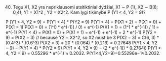 40. Tegu X1, X2 yra nepriklausomi atsitiktiniai dydžiai, X1 ∼ P (1), X2 ∼ B(6; 0,4); Y1 = X1^2
, Y2 = X2^2.
Kam lygi tikimybė P (Y1 < 4, Y2 = 9)?

P (Y1 < 4, Y2 = 9) = P(Y1 < 4) * P(Y2 = 9)
P(Y1 < 4) = P(X1 < 2) = P(X1 = 0) + P(X1 = 1)
P(X1 = 0) = (1^0 * e^(-1)) / 0! = e^(-1)
P(X1 = 1) = (1^1 * e^(-1)) / 1! = e^(-1)
P(Y1 < 4) = P(X1 = 0) + P(X1 = 1) = e^(-1) + e^(-1) = 2 * e^(-1)
P(Y2 = 9) = P(X2 = 3) // because Y2 = X2^2, so X2 must be 3
P(X2 = 3) = C(6, 3) * (0.4^3) * (0.6^3)
P(X2 = 3) = 20 * (0.064) * (0.216) = 0.27648
P(Y1 < 4, Y2 = 9) = P(Y1 < 4) * P(Y2 = 9)
P(Y1 < 4, Y2 = 9) = (2 * e^(-1)) * 0.27648
P(Y1 < 4, Y2 = 9) = 0.55296 * e^(-1) ≈ 0.2032.
P(Y1​<4,Y2​=9)=0.55296e−1≈0.2032.